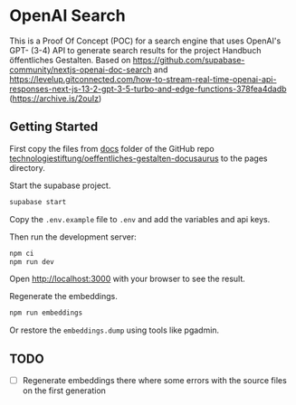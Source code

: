 # OpenAI Search

This is a Proof Of Concept (POC) for a search engine that uses OpenAI's GPT- (3-4) API to generate search results for the project Handbuch öffentliches Gestalten. Based on https://github.com/supabase-community/nextjs-openai-doc-search and https://levelup.gitconnected.com/how-to-stream-real-time-openai-api-responses-next-js-13-2-gpt-3-5-turbo-and-edge-functions-378fea4dadb (https://archive.is/2ouIz)

## Getting Started

First copy the files from [docs](https://github.com/technologiestiftung/oeffentliches-gestalten-docusaurus/tree/main/docs) folder of the GitHub repo [technologiestiftung/oeffentliches-gestalten-docusaurus](https://github.com/technologiestiftung/oeffentliches-gestalten-docusaurus) to the pages directory.

Start the supabase project.

```bash
supabase start
```

Copy the `.env.example` file to `.env` and add the variables and api keys.

Then run the development server:

```bash
npm ci
npm run dev

```

Open [http://localhost:3000](http://localhost:3000) with your browser to see the result.

Regenerate the embeddings.

```bash
npm run embeddings
```

Or restore the `embeddings.dump` using tools like pgadmin.

## TODO

- [ ] Regenerate embeddings there where some errors with the source files on the first generation
